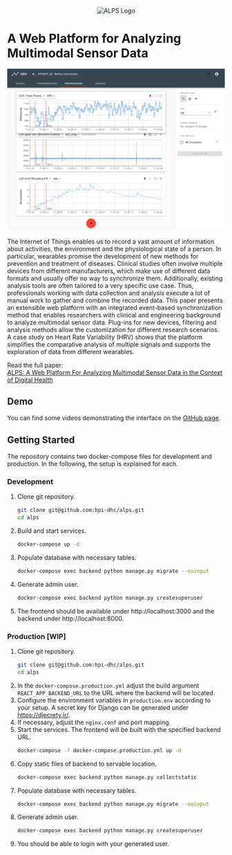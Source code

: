 <p align="center">
    <img alt="ALPS Logo" width="128px" src="https://raw.githubusercontent.com/hpi-dhc/alps/master/docs/images/logo_vertical.svg">
</p>

# A Web Platform for Analyzing Multimodal Sensor Data

![Preprocessing Screen](/docs/images/preprocess_screen.png)

The Internet of Things enables us to record a vast amount of information about activities, the environment and the physiological state of a person.
In particular, wearables promise the development of new methods for prevention and treatment of diseases.
Clinical studies often involve multiple devices from different manufacturers, which make use of different data formats and usually offer no way to synchronize them.
Additionally, existing analysis tools are often tailored to a very specific use case.
Thus, professionals working with data collection and analysis execute a lot of manual work to gather and combine the recorded data.
This paper presents an extensible web platform with an integrated event-based synchronization method that enables researchers with clinical and engineering background to analyze multimodal sensor data.
Plug-ins for new devices, filtering and analysis methods allow the customization for different research scenarios.
A case study on Heart Rate Variability (HRV) shows that the platform simplifies the comparative analysis of multiple signals and supports the exploration of data from different wearables.

Read the full paper:  
[ALPS: A Web Platform For Analyzing Multimodal Sensor Data in the Context of Digital Health](https://doi.org/10.1109/ICHI48887.2020.9374371)

## Demo

You can find some videos demonstrating the interface on the [GitHub page](https://hpi-dhc.github.io/alps/).

## Getting Started

The repository contains two docker-compose files for development and production. In the following, the setup is explained for each.

### Development

1. Clone git repository.
   ```sh
   git clone git@github.com:hpi-dhc/alps.git
   cd alps
   ```
2. Build and start services.
   ```sh
   docker-compose up -d
   ```
3. Populate database with necessary tables.
    ```sh
    docker-compose exec backend python manage.py migrate --noinput
    ```
4. Generate admin user.
    ```sh
    docker-compose exec backend python manage.py createsuperuser
    ```
5. The frontend should be available under http://localhost:3000 and the backend under http://localhost:8000.


### Production [WIP]

1. Clone git repository.
   ```sh
   git clone git@github.com:hpi-dhc/alps.git
   cd alps
   ```
2. In the `docker-compose.production.yml` adjust the build argument `REACT_APP_BACKEND_URL` to the URL where the backend will be located.
3. Configure the environment variables in `production.env` according to your setup. A secret key for Django can be generated under https://djecrety.ir/.
4. If necessary, adjust the `nginx.conf` and port mapping.
5. Start the services. The frontend will be built with the specified backend URL.
   ```sh
   docker-compose -f docker-compose.production.yml up -d
   ```
6. Copy static files of backend to servable location.
    ```sh
    docker-compose exec backend python manage.py collectstatic
    ```
7. Populate database with necessary tables.
    ```sh
    docker-compose exec backend python manage.py migrate --noinput
    ```
8. Generate admin user.
    ```sh
    docker-compose exec backend python manage.py createsuperuser
    ```
9. You should be able to login with your generated user.
